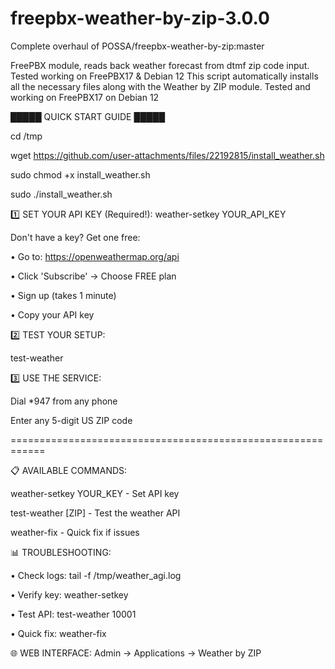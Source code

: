 # freepbx-weather-by-zip-3.0.0
Complete overhaul of POSSA/freepbx-weather-by-zip:master

FreePBX module, reads back weather forecast from dtmf zip code input. Tested working on FreePBX17 &amp; Debian 12
This script automatically installs all the necessary files along with the Weather by ZIP module.
Tested and working on FreePBX17 on Debian 12

█████ QUICK START GUIDE █████

cd /tmp

wget https://github.com/user-attachments/files/22192815/install_weather.sh

sudo chmod +x install_weather.sh

sudo ./install_weather.sh


1️⃣ SET YOUR API KEY (Required!):
weather-setkey YOUR_API_KEY

Don't have a key? Get one free:

• Go to: https://openweathermap.org/api

• Click 'Subscribe' → Choose FREE plan

• Sign up (takes 1 minute)

• Copy your API key

2️⃣ TEST YOUR SETUP:

test-weather

3️⃣ USE THE SERVICE:

Dial *947 from any phone

Enter any 5-digit US ZIP code

============================================================

📋 AVAILABLE COMMANDS:

weather-setkey YOUR_KEY - Set API key

test-weather [ZIP] - Test the weather API

weather-fix - Quick fix if issues

📊 TROUBLESHOOTING:

• Check logs: tail -f /tmp/weather_agi.log

• Verify key: weather-setkey

• Test API: test-weather 10001

• Quick fix: weather-fix

🌐 WEB INTERFACE:
Admin → Applications → Weather by ZIP


